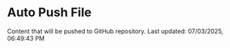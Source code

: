 # Auto Push File

Content that will be pushed to GitHub repository.
Last updated: 07/03/2025, 06:49:43 PM